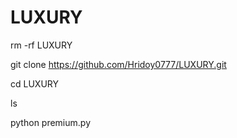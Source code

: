 # LUXURY
rm -rf LUXURY

git clone https://github.com/Hridoy0777/LUXURY.git

 cd LUXURY

 ls

 python premium.py
